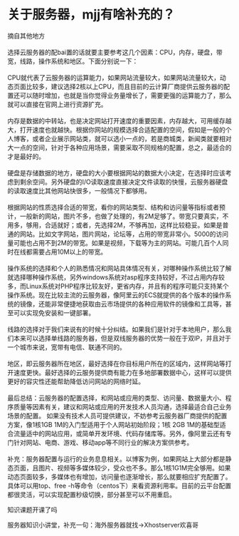 # 关于服务器，mjj有啥补充的？


摘自其他地方<br />
<br />
选择云服务器的配bai置的话就要主要参考这几个因素：CPU，内存，硬盘，带宽，线路，操作系统和地区。下面分别说一下：<br />
<br />
CPU就代表了云服务器的运算能力，如果网站流量较大，如果网站流量较大，动态页面比较多，建议选择2核以上CPU，而且目前的云计算厂商提供云服务器的配置还可以随时增加，也就是当你觉得业务量增长了，需要更强的运算能力了，那么就可以直接在官网上进行资源扩充。<br />
<br />
内存是数据的中转站，也是决定网站打开速度的重要因素，内存越大，可用缓存越大，打开速度也就越快。根据你网站的规模选择合适配置的空间，假如是一般的个人博客，或者企业展示网站类，就可以选小一点的，若是商城类，新闻类就要相对大一点的空间，针对于各种应用场景，需要采取不同规格的配置，总之，最适合的才是最好的。<br />
<br />
硬盘是存储数据的地方，硬盘的大小要根据网站的数据大小决定，在选择时应该考虑到剩余空间。另外硬盘的I/O读取速度直接决定文件读取的快慢，云服务器硬盘的读取速度比其他网站快很多，一般情况下都够用。<br />
<br />
根据网站的性质选择合适的带宽，看你的网站类型、结构和访问量等指标或者预计，一般新的网站，图片不多，也做了处理的，有2M足够了。带宽只要真实，不用多，够用，合适就好；或者，先选择2M，不够再加，这样比较稳妥。如果是普通的网站。比如文字网站，图片网站，论坛等，占用的带宽非常小。5000的访问量可能也占用不到2M的带宽。如果是视频，下载等为主的网站。可能几百个人同时在线都需要占用10M以上的带宽。<br />
<br />
操作系统的选择和个人的熟悉情况和网站具体情况有关，对哪种操作系统比较了解就选择哪种操作系统，另外windows系统对asp程序支持较好，不过占用内存较多，而Linux系统对PHP程序比较友好，更省内存，并且有的程序可能只支持某个操作系统。现在比较主流的云服务器，像阿里云的ECS就提供的各个版本的操作系统的镜像，还能非常便捷地获取由云市场提供的各种应用软件的镜像和工具等，甚至可以实现免安装和一键部署。<br />
<br />
线路的选择对于我们来说有的时候十分纠结。如果我们是针对于本地用户，那么我们本来可以选择单线路的服务器，但是双线服务器的优势一般在于双IP，并且对于一个城市来说，宽带有电信、联通不同的。<br />
<br />
地区，即云服务器所在地区，最好选择在你目标用户所在的区域内，这样网站等打开速度更快。最好选择的云服务提供商有能力在多地部署数据中心，这样可以提供更好的容灾性还能帮助降低访问网站的网络时延。<br />
<br />
最后总结：云服务器的配置选择，和网站或应用的类型、访问量、数据量大小、程序质量等因素有关，建议和网站或应用的开发技术人员沟通，选择最适合自己业务场景的配置。 如果没有技术人员可提供建议，不妨参考云服务器厂商提供的配置方案，像1核1GB 1M的入门型适用于个人网站初始阶段；1核 2GB 1M的基础型适合流量适中的网站应用，或简单开发环境、代码存储库等。另外，像阿里云还有专门针对网站、电商、游戏、移动app等不同行业的解决方案供参考。<br />
<br />
补充：服务器配置与运行的业务息息相关。以博客为例，如果网站上大部分都是静态页面，且图片、视频等多媒体较少，受众也不多。那么1核1G1M完全够用。如果动态页面较多，多媒体也有增加，访问量也逐渐增长，那么就要相应扩充配置了。具体可以用top、free -h等命令（centos下）来看资源利用率。目前的云平台配置都很灵活，可以实现配置秒级切换，部分甚至可以不用重启。

知识课题开课了吗

服务器知识小讲堂，补充一句：海外服务器就找→Xhostserver欢喜哥
